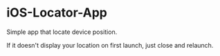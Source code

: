 # iOS-Locator-App

Simple app that locate device position.

If it doesn't display your location on first launch, just close and relaunch.
